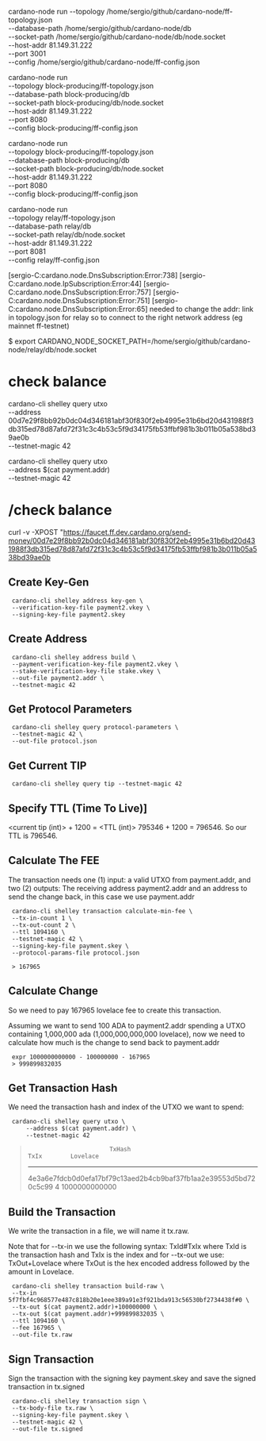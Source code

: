 cardano-node run --topology /home/sergio/github/cardano-node/ff-topology.json \
                 --database-path /home/sergio/github/cardano-node/db \
                     --socket-path /home/sergio/github/cardano-node/db/node.socket \
		 --host-addr 81.149.31.222 \
		 --port 3001 \
		 --config /home/sergio/github/cardano-node/ff-config.json


 cardano-node run \
     --topology block-producing/ff-topology.json \
     --database-path block-producing/db \
     --socket-path block-producing/db/node.socket \
     --host-addr 81.149.31.222 \
     --port 8080 \
     --config block-producing/ff-config.json

 cardano-node run \
     --topology block-producing/ff-topology.json \
     --database-path block-producing/db \
     --socket-path block-producing/db/node.socket \
     --host-addr 81.149.31.222 \
     --port 8080 \
     --config block-producing/ff-config.json

 cardano-node run \
     --topology relay/ff-topology.json \
     --database-path relay/db \
     --socket-path relay/db/node.socket \
     --host-addr 81.149.31.222 \
     --port 8081 \
     --config relay/ff-config.json



[sergio-C:cardano.node.DnsSubscription:Error:738]
[sergio-C:cardano.node.IpSubscription:Error:44]
[sergio-C:cardano.node.DnsSubscription:Error:757]
[sergio-C:cardano.node.DnsSubscription:Error:751]
[sergio-C:cardano.node.DnsSubscription:Error:65]
needed to change the addr: link in topology.json for relay so to connect to the right network address (eg mainnet ff-testnet)

$ export CARDANO_NODE_SOCKET_PATH=/home/sergio/github/cardano-node/relay/db/node.socket

# check balance
 cardano-cli shelley query utxo \
     --address 00d7e29f8bb92b0dc04d346181abf30f830f2eb4995e31b6bd20d431988f3db315ed78d87afd72f31c3c4b53c5f9d34175fb53ffbf981b3b011b05a538bd39ae0b \
     --testnet-magic 42

 cardano-cli shelley query utxo \
--address $(cat payment.addr) \
--testnet-magic 42
# /check balance

curl -v -XPOST "https://faucet.ff.dev.cardano.org/send-money/00d7e29f8bb92b0dc04d346181abf30f830f2eb4995e31b6bd20d431988f3db315ed78d87afd72f31c3c4b53c5f9d34175fb53ffbf981b3b011b05a538bd39ae0b


## Create Key-Gen
     cardano-cli shelley address key-gen \
     --verification-key-file payment2.vkey \
     --signing-key-file payment2.skey
## Create Address
     cardano-cli shelley address build \
     --payment-verification-key-file payment2.vkey \
     --stake-verification-key-file stake.vkey \
     --out-file payment2.addr \
     --testnet-magic 42
## Get Protocol Parameters
     cardano-cli shelley query protocol-parameters \
     --testnet-magic 42 \
     --out-file protocol.json
## Get Current TIP
     cardano-cli shelley query tip --testnet-magic 42
## Specify TTL (Time To Live)]
<current tip (int)> + 1200 = <TTL (int)>
795346 + 1200 = 796546. So our TTL is 796546.
## Calculate The FEE
The transaction needs one (1) input: a valid UTXO from payment.addr, and two (2) outputs: The receiving address payment2.addr and an address to send the change back, in this case we use payment.addr

     cardano-cli shelley transaction calculate-min-fee \
     --tx-in-count 1 \
     --tx-out-count 2 \
     --ttl 1094160 \
     --testnet-magic 42 \
     --signing-key-file payment.skey \
     --protocol-params-file protocol.json

     > 167965
## Calculate Change
So we need to pay 167965 lovelace fee to create this transaction.

Assuming we want to send 100 ADA to payment2.addr spending a UTXO containing 1,000,000 ada (1,000,000,000,000 lovelace), now we need to calculate how much is the change to send back to payment.addr

     expr 1000000000000 - 100000000 - 167965
     > 999899832035
## Get Transaction Hash
We need the transaction hash and index of the UTXO we want to spend:

     cardano-cli shelley query utxo \
         --address $(cat payment.addr) \
         --testnet-magic 42

>                            TxHash                                 TxIx        Lovelace
> ----------------------------------------------------------------------------------------
> 4e3a6e7fdcb0d0efa17bf79c13aed2b4cb9baf37fb1aa2e39553d5bd720c5c99     4     1000000000000
## Build the Transaction
We write the transaction in a file, we will name it tx.raw.

Note that for --tx-in we use the following syntax: TxId#TxIx where TxId is the transaction hash and TxIx is the index and for --tx-out we use: TxOut+Lovelace where TxOut is the hex encoded address followed by the amount in Lovelace.

     cardano-cli shelley transaction build-raw \
     --tx-in 5f7fbf4c968577e487c818b20e1eee389a91e3f921bda913c56530bf2734438f#0 \
     --tx-out $(cat payment2.addr)+100000000 \
     --tx-out $(cat payment.addr)+999899832035 \
     --ttl 1094160 \
     --fee 167965 \
     --out-file tx.raw
## Sign Transaction
Sign the transaction with the signing key payment.skey and save the signed transaction in tx.signed

     cardano-cli shelley transaction sign \
     --tx-body-file tx.raw \
     --signing-key-file payment.skey \
     --testnet-magic 42 \
     --out-file tx.signed